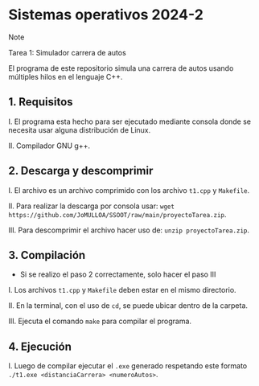 # Sistemas operativos 2024-2
> [!NOTE]
> Tarea 1: Simulador carrera de autos

El programa de este repositorio simula una carrera de autos usando múltiples hilos en el lenguaje C++.

## 1. Requisitos
I.  El programa esta hecho para ser ejecutado mediante consola donde se necesita usar alguna distribución de Linux.

II. Compilador GNU g++.

## 2. Descarga y descomprimir
I.   El archivo es un archivo comprimido con los archivo `t1.cpp` y `Makefile`.

II.  Para realizar la descarga por consola usar: `wget https://github.com/JoMULLOA/SSOOT/raw/main/proyectoTarea.zip`.

III. Para descomprimir el archivo hacer uso de: `unzip proyectoTarea.zip`.

## 3. Compilación 
- Si se realizo el paso 2 correctamente, solo hacer el paso III
  
I.   Los archivos `t1.cpp` y `Makefile` deben estar en el mismo directorio.

II.  En la terminal, con el uso de `cd`, se puede ubicar dentro de la carpeta.

III. Ejecuta el comando `make` para compilar el programa.

## 4. Ejecución
I. Luego de compilar ejecutar el `.exe` generado respetando este formato `./t1.exe <distanciaCarrera> <numeroAutos>`.

